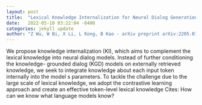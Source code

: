 ```yaml
---
layout: post
title:  "Lexical Knowledge Internalization for Neural Dialog Generation"
date:   2022-05-10 03:22:04 -0400
categories: jekyll update
author: "Z Wu, W Bi, X Li, L Kong, B Kao - arXiv preprint arXiv:2205.01941, 2022"
---
```

We propose knowledge internalization (KI), which aims to complement the lexical knowledge into neural dialog models. Instead of further conditioning the knowledge- grounded dialog (KGD) models on externally retrieved knowledge, we seek to integrate knowledge about each input token internally into the model s parameters. To tackle the challenge due to the large scale of lexical knowledge, we adopt the contrastive learning approach and create an effective token-level lexical knowledge Cites: How can we know what language models know?